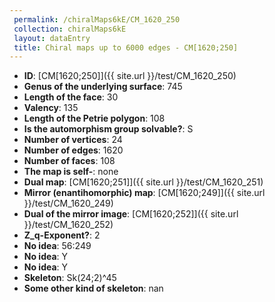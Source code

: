 ```yaml
--- 
 permalink: /chiralMaps6kE/CM_1620_250 
 collection: chiralMaps6kE
 layout: dataEntry
 title: Chiral maps up to 6000 edges - CM[1620;250]
---
```


- **ID**: [CM[1620;250]]({{ site.url }}/test/CM_1620_250)
- **Genus of the underlying surface**: 745
- **Length of the face**: 30
- **Valency**: 135
- **Length of the Petrie polygon**: 108
- **Is the automorphism group solvable?**: S
- **Number of vertices**: 24
- **Number of edges**: 1620
- **Number of faces**: 108
- **The map is self-**: none
- **Dual map**: [CM[1620;251]]({{ site.url }}/test/CM_1620_251)
- **Mirror (enantihomorphic) map**: [CM[1620;249]]({{ site.url }}/test/CM_1620_249)
- **Dual of the mirror image**: [CM[1620;252]]({{ site.url }}/test/CM_1620_252)
- **Z_q-Exponent?**: 2
- **No idea**:  56:249
- **No idea**: Y
- **No idea**: Y
- **Skeleton**: Sk(24;2)^45
- **Some other kind of skeleton**: nan
